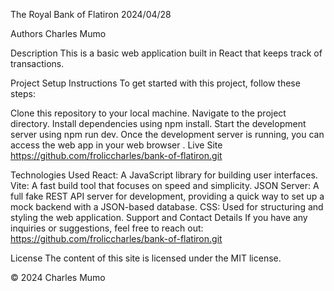 The Royal Bank of Flatiron
2024/04/28

Authors
Charles Mumo

Description
This is a basic web application built in React that keeps track of transactions.

Project Setup Instructions
To get started with this project, follow these steps:

Clone this repository to your local machine.
Navigate to the project directory.
Install dependencies using npm install.
Start the development server using npm run dev. Once the development server is running, you can access the web app in your web browser .
Live Site
https://github.com/froliccharles/bank-of-flatiron.git

Technologies Used
React: A JavaScript library for building user interfaces.
Vite: A fast build tool that focuses on speed and simplicity.
JSON Server: A full fake REST API server for development, providing a quick way to set up a mock backend with a JSON-based database.
CSS: Used for structuring and styling the web application.
Support and Contact Details
If you have any inquiries or suggestions, feel free to reach out: https://github.com/froliccharles/bank-of-flatiron.git

License
The content of this site is licensed under the MIT license.

© 2024 Charles Mumo

